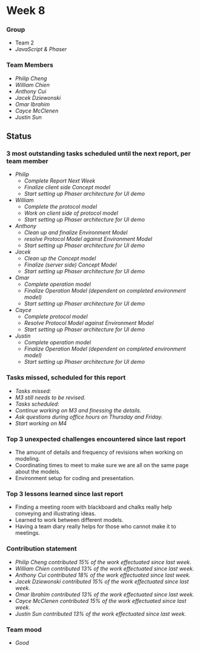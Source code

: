 # Week 8

### Group

 * Team 2
 * *JavaScript & Phaser*

### Team Members

 * *Philip Cheng*
 * *William Chien*
 * *Anthony Cui*
 * *Jacek Dziewonski*
 * *Omar Ibrahim*
 * *Cayce McClenen*
 * *Justin Sun*

## Status

### 3 most outstanding tasks scheduled until the next report, per team member

 * *Philip*
    * *Complete Report Next Week*
    * *Finalize client side Concept model*
    * *Start setting up Phaser architecture for UI demo*
 * *William*
    * *Complete the protocol model* 
    * *Work on client side of protocol model*
    * *Start setting up Phaser architecture for UI demo*
 * *Anthony*
    * *Clean up and finalize Environment Model*
    * *resolve Protocol Model against Environment Model*
    * *Start setting up Phaser architecture for UI demo*
 * *Jacek*
    * *Clean up the Concept model*
    * *Finalize (server side) Concept Model*
    * *Start setting up Phaser architecture for UI demo*
 * *Omar*
    * *Complete operation model*
    * *Finalize Operation Model (dependent on completed environment model)*
    * *Start setting up Phaser architecture for UI demo*
 * *Cayce*
    * *Complete protocol model*
    * *Resolve Protocol Model against Environment Model*
    * *Start setting up Phaser architecture for UI demo*
 * *Justin*
    * *Complete operation model*
    * *Finalize Operation Model (dependent on completed environment model)*
    * *Start setting up Phaser architecture for UI demo*

### Tasks missed, scheduled for this report
 
 * *Tasks missed:*
 * *M3 still needs to be revised.*
 * *Tasks scheduled:* 
 * *Continue working on M3 and finessing the details.*
 * *Ask questions during office hours on Thursday and Friday.*
 * *Start working on M4*

### Top 3 unexpected challenges encountered since last report

 * The amount of details and frequency of revisions when working on modeling.
 * Coordinating times to meet to make sure we are all on the same page about the models.
 * Environment setup for coding and presentation.

### Top 3 lessons learned since last report

 *  Finding a meeting room with blackboard and chalks really help conveying and illustrating ideas.
 *  Learned to work between different models.
 *  Having a team diary really helps for those who cannot make it to meetings.

### Contribution statement

 * *Philip Cheng contributed 15% of the work effectuated since last week.*
 * *William Chien contributed 13% of the work effectuated since last week.*
 * *Anthony Cui contributed 18% of the work effectuated since last week.*
 * *Jacek Dziewonski contributed 15% of the work effectuated since last week.*
 * *Omar Ibrahim contributed 13% of the work effectuated since last week.*
 * *Cayce McClenen contributed 15% of the work effectuated since last week.*
 * *Justin Sun contributed 13% of the work effectuated since last week.*

### Team mood

 * *Good*
